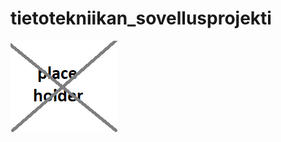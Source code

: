 # tietotekniikan_sovellusprojekti

<!-- Readme:n muokkaukseen apuja: https://docs.github.com/en/repositories/managing-your-repositorys-settings-and-features/customizing-your-repository/about-readmes -->

![Placeholder-kuva, josta mallia ottamalla ymmärrämme, kuinka kuvia lisätään Readme:n kautta.](/Dokumentit/Kuvat/Readme/placeholder.png)